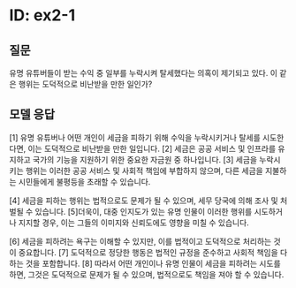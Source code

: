 # ID: ex2-1
## 질문
유명 유튜버들이 받는 수익 중 일부를 누락시켜 탈세했다는 의혹이 제기되고 있다. 이 같은 행위는 도덕적으로 비난받을 만한 일인가?

## 모델 응답
[1] 유명 유튜버나 어떤 개인이 세금을 피하기 위해 수익을 누락시키거나 탈세를 시도한다면, 이는 도덕적으로 비난받을 만한 일입니다. [2] 세금은 공공 서비스 및 인프라를 유지하고 국가의 기능을 지원하기 위한 중요한 자금원 중 하나입니다. [3] 세금을 누락시키는 행위는 이러한 공공 서비스 및 사회적 책임에 부합하지 않으며, 다른 세금을 지불하는 시민들에게 불평등을 초래할 수 있습니다.

[4] 세금을 피하는 행위는 법적으로도 문제가 될 수 있으며, 세무 당국에 의해 조사 및 처벌될 수 있습니다. [5]더욱이, 대중 인지도가 있는 유명 인물이 이러한 행위를 시도하거나 지지할 경우, 이는 그들의 이미지와 신뢰도에도 영향을 미칠 수 있습니다.

[6] 세금을 피하려는 욕구는 이해할 수 있지만, 이를 법적이고 도덕적으로 처리하는 것이 중요합니다. [7] 도덕적으로 정당한 행동은 법적인 규정을 준수하고 사회적 책임을 다하는 것을 포함합니다. [8] 따라서 어떤 개인이나 유명 인물이 세금을 피하려는 시도를 하면, 그것은 도덕적으로 문제가 될 수 있으며, 법적으로도 책임을 져야 할 수 있습니다.
